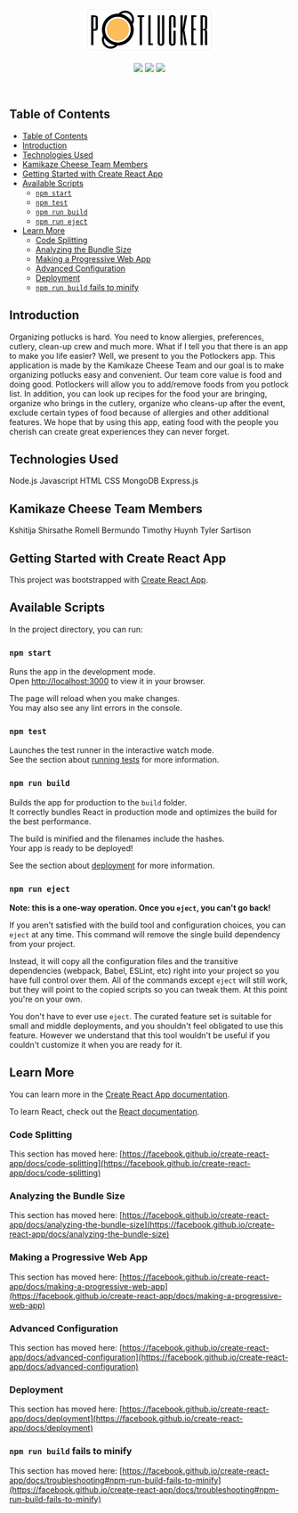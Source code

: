 &nbsp;

<div align="center">
<img src="https://github.com/huynhtk80/project_2_potluckers/blob/main/src/img/potluckers-logo.png?raw=true" alt="Potluckers logo" style="height:80px" />
<br>

</div>
&nbsp;
<div align="center">
<img src="https://badge.fury.io/js/npm.svg"> <img src="https://img.shields.io/badge/application-website-blue" > 
<a href="https://spoonacular.com/food-api"> <img src="https://img.shields.io/badge/API-Spoonacular-orange"> </a>
</div>

&nbsp;

## Table of Contents

- [Table of Contents](#table-of-contents)
- [Introduction](#introduction)
- [Technologies Used](#technologies-used)
- [Kamikaze Cheese Team Members](#kamikaze-cheese-team-members)
- [Getting Started with Create React App](#getting-started-with-create-react-app)
- [Available Scripts](#available-scripts)
  - [`npm start`](#npm-start)
  - [`npm test`](#npm-test)
  - [`npm run build`](#npm-run-build)
  - [`npm run eject`](#npm-run-eject)
- [Learn More](#learn-more)
  - [Code Splitting](#code-splitting)
  - [Analyzing the Bundle Size](#analyzing-the-bundle-size)
  - [Making a Progressive Web App](#making-a-progressive-web-app)
  - [Advanced Configuration](#advanced-configuration)
  - [Deployment](#deployment)
  - [`npm run build` fails to minify](#npm-run-build-fails-to-minify)

## Introduction

Organizing potlucks is hard. You need to know allergies, preferences, cutlery, clean-up crew and much more. What if I tell you that there is an app to make you life easier? Well, we present to you the Potlockers app. This application is made by the Kamikaze Cheese Team and our goal is to make organizing potlucks easy and convenient. Our team core value is food and doing good. Potlockers will allow you to add/remove foods from you potlock list. In addition, you can look up recipes for the food your are bringing, organize who brings in the cutlery, organize who cleans-up after the event, exclude certain types of food because of allergies and other additional features. We hope that by using this app, eating food with the people you cherish can create great experiences they can never forget.

## Technologies Used

Node.js Javascript HTML CSS MongoDB Express.js

## Kamikaze Cheese Team Members

Kshitija Shirsathe
Romell Bermundo
Timothy Huynh
Tyler Sartison

## Getting Started with Create React App

This project was bootstrapped with [Create React App](https://github.com/facebook/create-react-app).

## Available Scripts

In the project directory, you can run:

### `npm start`

Runs the app in the development mode.\
Open [http://localhost:3000](http://localhost:3000) to view it in your browser.

The page will reload when you make changes.\
You may also see any lint errors in the console.

### `npm test`

Launches the test runner in the interactive watch mode.\
See the section about [running tests](https://facebook.github.io/create-react-app/docs/running-tests) for more information.

### `npm run build`

Builds the app for production to the `build` folder.\
It correctly bundles React in production mode and optimizes the build for the best performance.

The build is minified and the filenames include the hashes.\
Your app is ready to be deployed!

See the section about [deployment](https://facebook.github.io/create-react-app/docs/deployment) for more information.

### `npm run eject`

**Note: this is a one-way operation. Once you `eject`, you can't go back!**

If you aren't satisfied with the build tool and configuration choices, you can `eject` at any time. This command will remove the single build dependency from your project.

Instead, it will copy all the configuration files and the transitive dependencies (webpack, Babel, ESLint, etc) right into your project so you have full control over them. All of the commands except `eject` will still work, but they will point to the copied scripts so you can tweak them. At this point you're on your own.

You don't have to ever use `eject`. The curated feature set is suitable for small and middle deployments, and you shouldn't feel obligated to use this feature. However we understand that this tool wouldn't be useful if you couldn't customize it when you are ready for it.

## Learn More

You can learn more in the [Create React App documentation](https://facebook.github.io/create-react-app/docs/getting-started).

To learn React, check out the [React documentation](https://reactjs.org/).

### Code Splitting

This section has moved here: [https://facebook.github.io/create-react-app/docs/code-splitting](https://facebook.github.io/create-react-app/docs/code-splitting)

### Analyzing the Bundle Size

This section has moved here: [https://facebook.github.io/create-react-app/docs/analyzing-the-bundle-size](https://facebook.github.io/create-react-app/docs/analyzing-the-bundle-size)

### Making a Progressive Web App

This section has moved here: [https://facebook.github.io/create-react-app/docs/making-a-progressive-web-app](https://facebook.github.io/create-react-app/docs/making-a-progressive-web-app)

### Advanced Configuration

This section has moved here: [https://facebook.github.io/create-react-app/docs/advanced-configuration](https://facebook.github.io/create-react-app/docs/advanced-configuration)

### Deployment

This section has moved here: [https://facebook.github.io/create-react-app/docs/deployment](https://facebook.github.io/create-react-app/docs/deployment)

### `npm run build` fails to minify

This section has moved here: [https://facebook.github.io/create-react-app/docs/troubleshooting#npm-run-build-fails-to-minify](https://facebook.github.io/create-react-app/docs/troubleshooting#npm-run-build-fails-to-minify)
